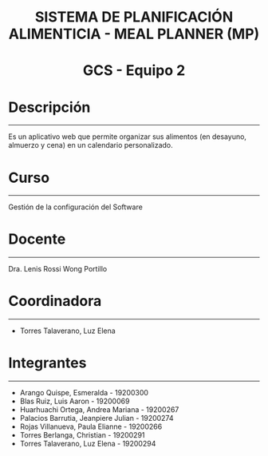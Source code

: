 # <h1 align="center"> SISTEMA DE PLANIFICACIÓN ALIMENTICIA  -  MEAL PLANNER (MP)

# <h1 align="center">  GCS  -  Equipo 2
# Descripción
---
  Es un aplicativo web que permite organizar sus alimentos (en desayuno, almuerzo y cena) en un calendario personalizado.
# Curso
---
Gestión de la configuración del Software

# Docente
---
Dra. Lenis Rossi Wong Portillo

# Coordinadora
---
- Torres Talaverano, Luz Elena
  
# Integrantes
---
- Arango Quispe, Esmeralda - 19200300
- Blas Ruiz, Luis Aaron  -  19200069
- Huarhuachi Ortega, Andrea Mariana - 19200267  
- Palacios Barrutia, Jeanpiere Julian - 19200274  
- Rojas Villanueva, Paula Elianne - 19200266
- Torres Berlanga, Christian - 19200291
- Torres Talaverano, Luz Elena - 19200294


  

